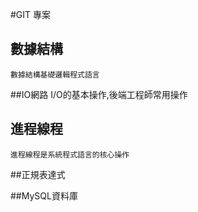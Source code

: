 #GIT 專案
## 數據結構
	數據結構基礎邏輯程式語言
##IO網路
	I/O的基本操作,後端工程師常用操作
## 進程線程
	進程線程是系統程式語言的核心操作

##正規表達式
	

##MySQL資料庫	

